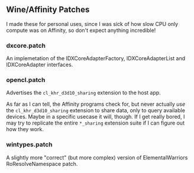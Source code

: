 ## Wine/Affinity Patches

I made these for personal uses, since I was sick of how slow CPU only compute was on Affinity, so don't expect anything incredible!

### dxcore.patch
An implemetation of the IDXCoreAdapterFactory, IDXCoreAdapterList and IDXCoreAdapter interfaces.

### opencl.patch
Advertises the `cl_khr_d3d10_sharing` extension to the host app.

As far as I can tell, the Affinity programs check for, but never actually _use_ the `cl_khr_d3d10_sharing` extension to share data, only to query available devices. Maybe in a specific usecase it will, though. If I get really bored, I may try to replicate the entire `*_sharing` extension suite if I can figure out how they work.

### wintypes.patch
A slightly more "correct" (but more complex) version of ElementalWarriors RoResolveNamespace patch.
